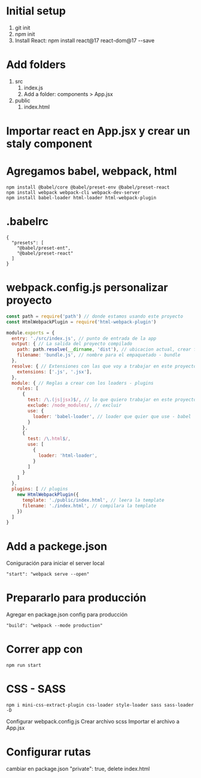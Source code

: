 # Initial setup
1. git init
2. npm init
3. Install React: npm install react@17 react-dom@17 --save

# Add folders
1. src
    1. index.js
    2. Add a folder: components > App.jsx
2. public
    1. index.html

# Importar react en App.jsx y crear un staly component

# Agregamos babel, webpack, html
```npm
npm install @babel/core @babel/preset-env @babel/preset-react
npm install webpack webpack-cli webpack-dev-server
npm install babel-loader html-loader html-webpack-plugin
```

# .babelrc
```babel
{
  "presets": [
    "@babel/preset-ent",
    "@babel/preset-react"
  ]
}
```

# webpack.config.js personalizar proyecto
```javascript
const path = require('path') // donde estamos usando este proyecto
const HtmlWebpackPlugin = require('html-webpack-plugin')

module.exports = {
  entry: './src/index.js', // punto de entrada de la app
  output: { // La salida del proyecto compilado
    path: path.resolve(__dirname, 'dist'), // ubicacion actual, crear folder
    filename: 'bundle.js', // nombre para el empaquetado - bundle
  },
  resolve: { // Extensiones con las que voy a trabajar en este proyecto
    extensions: ['.js', '.jsx'],
  },
  module: { // Reglas a crear con los loaders - plugins
    rules: [
      {
        test: /\.(js|jsx)$/, // lo que quiero trabajar en este proyecto
        exclude: /node_modules/, // excluir
        use: {
          loader: 'babel-loader', // loader que quier que use - babel
        }
      },
      {
        test: /\.html$/,
        use: [
          {
            loader: 'html-loader',
          }
        ]
      }
    ]
  },
  plugins: [ // plugins
    new HtmlWebpackPlugin({
      template: './public/index.html', // leera la template
      filename: './index.html', // compilara la template
    })
  ]
}

```

# Add a packege.json
Coniguración para iniciar el server local

    "start": "webpack serve --open"

# Prepararlo para producción
Agregar en package.json config para producción

    "build": "webpack --mode production"
# Correr app con
    npm run start

# CSS - SASS
    npm i mini-css-extract-plugin css-loader style-loader sass sass-loader -D

Configurar webpack.config.js
Crear archivo scss
Importar el archivo a App.jsx

# Configurar rutas
cambiar en package.json "private": true, delete index.html

